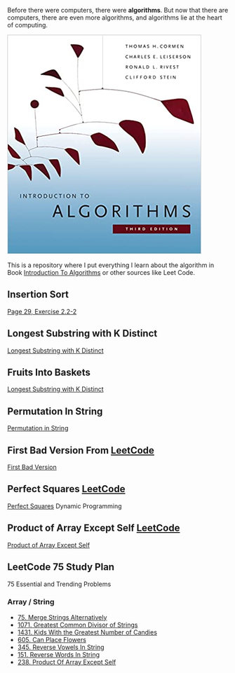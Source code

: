 Before there were computers, there were **algorithms**. But now that there are computers, there are even more algorithms, and algorithms lie at the heart of computing.

![Introduction To Algorithms][book_logo]

This is a repository where I put everything I learn about the algorithm in Book [Introduction To Algorithms](https://en.wikipedia.org/wiki/Introduction_to_Algorithms) 
or other sources like Leet Code.

## Insertion Sort 
  [Page 29, Exercise 2.2-2](https://github.com/masoudkarimi/Algorithms/blob/master/src/selection/SelectionSort.kt)

## Longest Substring with K Distinct
  [Longest Substring with K Distinct](https://github.com/masoudkarimi/Algorithms/blob/master/src/slidingwindow/LongestSubstringKDistinct.kt)

## Fruits Into Baskets
  [Longest Substring with K Distinct](https://github.com/masoudkarimi/Algorithms/blob/master/src/slidingwindow/MaxFruitCountOf2Types.kt)

## Permutation In String
  [Permutation in String](https://github.com/masoudkarimi/Algorithms/blob/master/src/slidingwindow/PermutationInString.kt)
  
## First Bad Version From [LeetCode](https://leetcode.com/problems/first-bad-version/)
  [First Bad Version](https://github.com/masoudkarimi/Algorithms/blob/master/src/FirstBadVersion.kt)

## Perfect Squares  [LeetCode](https://leetcode.com/problems/perfect-squares/)
  [Perfect Squares](https://github.com/masoudkarimi/Algorithms/blob/master/src/PerfectSquare.kt) Dynamic Programming
  

## Product of Array Except Self  [LeetCode](https://leetcode.com/problems/product-of-array-except-self/)
  [Product of Array Except Self](https://github.com/masoudkarimi/Algorithms/blob/master/src/ProductOfArrayExceptSelf.kt)
  
## LeetCode 75 Study Plan
75 Essential and Trending Problems
### Array / String
- [75. Merge Strings Alternatively](https://github.com/masoudkarimi/Algorithms/blob/master/src/leetcode75/MergeStringsAlternately) 
- [1071. Greatest Common Divisor of Strings](https://github.com/masoudkarimi/Algorithms/blob/master/src/leetcode1071/GreatestCommonDivisorOfStrings) 
- [1431. Kids With the Greatest Number of Candies](https://github.com/masoudkarimi/Algorithms/blob/master/src/leetcode1431/KidsWithTheGreatestNumberOfCandies) 
- [605. Can Place Flowers](https://github.com/masoudkarimi/Algorithms/blob/master/src/leetcode605/CanPlaceFlowers) 
- [345. Reverse Vowels In String](https://github.com/masoudkarimi/Algorithms/blob/master/src/leetcode345/ReverseVowelsInString) 
- [151. Reverse Words In String](https://github.com/masoudkarimi/Algorithms/blob/master/src/leetcode151/ReverseWordsInString) 
- [238. Product Of Array Except Self](https://github.com/masoudkarimi/Algorithms/blob/master/src/leetcode238/ProductOfArrayExceptSelf) 

[book_logo]: https://github.com/masoudkarimi/Algorithms/blob/master/images/algorithms.jpg "Introduction To Algorithms"
